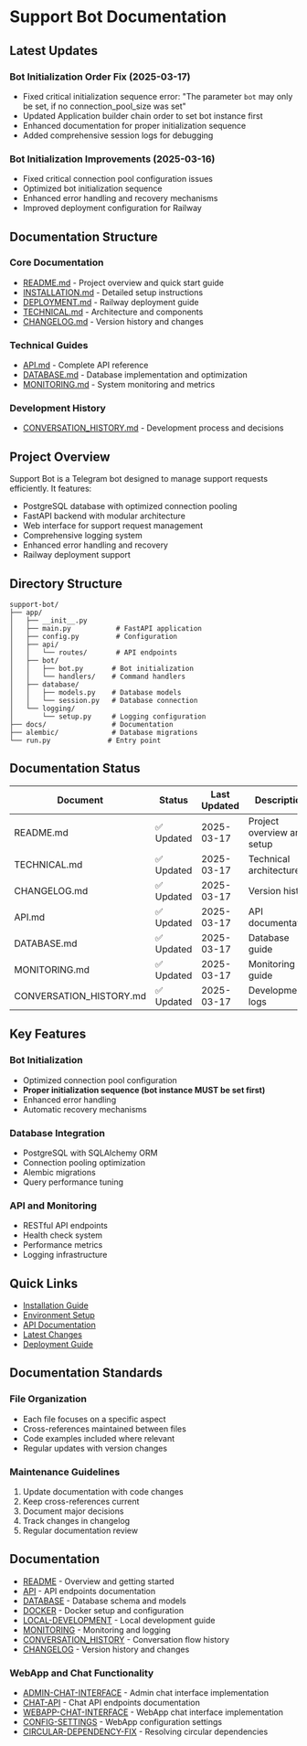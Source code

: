 # Support Bot Documentation

## Latest Updates

### Bot Initialization Order Fix (2025-03-17)
- Fixed critical initialization sequence error: "The parameter `bot` may only be set, if no connection_pool_size was set"
- Updated Application builder chain order to set bot instance first
- Enhanced documentation for proper initialization sequence
- Added comprehensive session logs for debugging

### Bot Initialization Improvements (2025-03-16)
- Fixed critical connection pool configuration issues
- Optimized bot initialization sequence
- Enhanced error handling and recovery mechanisms
- Improved deployment configuration for Railway

## Documentation Structure

### Core Documentation
- [README.md](README.md) - Project overview and quick start guide
- [INSTALLATION.md](INSTALLATION.md) - Detailed setup instructions
- [DEPLOYMENT.md](DEPLOYMENT.md) - Railway deployment guide
- [TECHNICAL.md](TECHNICAL.md) - Architecture and components
- [CHANGELOG.md](CHANGELOG.md) - Version history and changes

### Technical Guides
- [API.md](API.md) - Complete API reference
- [DATABASE.md](DATABASE.md) - Database implementation and optimization
- [MONITORING.md](MONITORING.md) - System monitoring and metrics

### Development History
- [CONVERSATION_HISTORY.md](CONVERSATION_HISTORY.md) - Development process and decisions

## Project Overview

Support Bot is a Telegram bot designed to manage support requests efficiently. It features:

- PostgreSQL database with optimized connection pooling
- FastAPI backend with modular architecture
- Web interface for support request management
- Comprehensive logging system
- Enhanced error handling and recovery
- Railway deployment support

## Directory Structure

```
support-bot/
├── app/
│   ├── __init__.py
│   ├── main.py           # FastAPI application
│   ├── config.py         # Configuration
│   ├── api/
│   │   └── routes/       # API endpoints
│   ├── bot/
│   │   ├── bot.py       # Bot initialization
│   │   └── handlers/    # Command handlers
│   ├── database/
│   │   ├── models.py    # Database models
│   │   └── session.py   # Database connection
│   └── logging/
│       └── setup.py     # Logging configuration
├── docs/                # Documentation
├── alembic/             # Database migrations
└── run.py              # Entry point
```

## Documentation Status

| Document | Status | Last Updated | Description |
|----------|---------|--------------|-------------|
| README.md | ✅ Updated | 2025-03-17 | Project overview and setup |
| TECHNICAL.md | ✅ Updated | 2025-03-17 | Technical architecture |
| CHANGELOG.md | ✅ Updated | 2025-03-17 | Version history |
| API.md | ✅ Updated | 2025-03-17 | API documentation |
| DATABASE.md | ✅ Updated | 2025-03-17 | Database guide |
| MONITORING.md | ✅ Updated | 2025-03-17 | Monitoring guide |
| CONVERSATION_HISTORY.md | ✅ Updated | 2025-03-17 | Development logs |

## Key Features

### Bot Initialization
- Optimized connection pool configuration
- **Proper initialization sequence (bot instance MUST be set first)**
- Enhanced error handling
- Automatic recovery mechanisms

### Database Integration
- PostgreSQL with SQLAlchemy ORM
- Connection pooling optimization
- Alembic migrations
- Query performance tuning

### API and Monitoring
- RESTful API endpoints
- Health check system
- Performance metrics
- Logging infrastructure

## Quick Links

- [Installation Guide](INSTALLATION.md#quick-start)
- [Environment Setup](DEPLOYMENT.md#environment-variables)
- [API Documentation](API.md)
- [Latest Changes](CHANGELOG.md#2025-03-17)
- [Deployment Guide](DEPLOYMENT.md)

## Documentation Standards

### File Organization
- Each file focuses on a specific aspect
- Cross-references maintained between files
- Code examples included where relevant
- Regular updates with version changes

### Maintenance Guidelines
1. Update documentation with code changes
2. Keep cross-references current
3. Document major decisions
4. Track changes in changelog
5. Regular documentation review

## Documentation

- [README](README.md) - Overview and getting started
- [API](API.md) - API endpoints documentation
- [DATABASE](DATABASE.md) - Database schema and models
- [DOCKER](DOCKER.md) - Docker setup and configuration
- [LOCAL-DEVELOPMENT](LOCAL-DEVELOPMENT.md) - Local development guide
- [MONITORING](MONITORING.md) - Monitoring and logging
- [CONVERSATION_HISTORY](CONVERSATION_HISTORY.md) - Conversation flow history
- [CHANGELOG](CHANGELOG.md) - Version history and changes

### WebApp and Chat Functionality

- [ADMIN-CHAT-INTERFACE](ADMIN-CHAT-INTERFACE.md) - Admin chat interface implementation
- [CHAT-API](CHAT-API.md) - Chat API endpoints documentation
- [WEBAPP-CHAT-INTERFACE](WEBAPP-CHAT-INTERFACE.md) - WebApp chat interface implementation
- [CONFIG-SETTINGS](CONFIG-SETTINGS.md) - WebApp configuration settings
- [CIRCULAR-DEPENDENCY-FIX](CIRCULAR-DEPENDENCY-FIX.md) - Resolving circular dependencies 